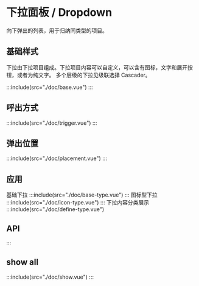 # 下拉面板 / Dropdown

向下弹出的列表，用于归纳同类型的项目。

## 基础样式

下拉由下拉项目组成。下拉项目内容可以自定义，可以含有图标，文字和展开按钮，或者为纯文字。
多个层级的下拉见级联选择 Cascader。

:::include(src="./doc/base.vue")
:::

## 呼出方式

:::include(src="./doc/trigger.vue")
:::

## 弹出位置

:::include(src="./doc/placement.vue")
:::

## 应用

基础下拉
:::include(src="./doc/base-type.vue")
:::
图标型下拉
:::include(src="./doc/icon-type.vue")
:::
下拉内容分类展示
:::include(src="./doc/define-type.vue")

## API

<api-doc name="Dropdown" :doc="require('./api.json')"></api-doc>
:::

## show all

:::include(src="./doc/show.vue")
:::
